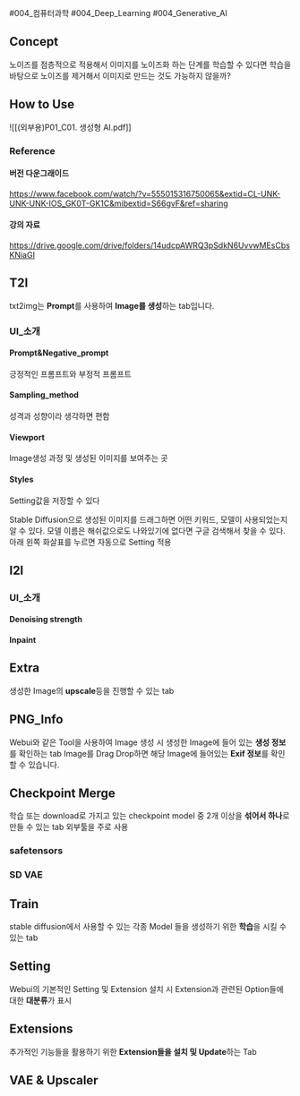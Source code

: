 #004_컴퓨터과학 #004_Deep_Learning #004_Generative_AI
## Concept
노이즈를 점층적으로 적용해서 이미지를 노이즈화 하는 단계를 학습할 수 있다면
학습을 바탕으로 노이즈를 제거해서 이미지로 만드는 것도 가능하지 않을까?
## How to Use
![[(외부용)P01_C01. 생성형 AI.pdf]]
### Reference
#### 버전 다운그래이드
https://www.facebook.com/watch/?v=555015316750065&extid=CL-UNK-UNK-UNK-IOS_GK0T-GK1C&mibextid=S66gvF&ref=sharing
#### 강의 자료
https://drive.google.com/drive/folders/14udcpAWRQ3pSdkN6UvvwMEsCbsKNiaGI

## T2I
txt2img는 **Prompt**를 사용하여 **Image를 생성**하는 tab입니다.
### UI_소개
#### Prompt&Negative_prompt
긍정적인 프롬프트와 부정적 프롬프트
#### Sampling_method
성격과 성향이라 생각하면 편함
#### Viewport
Image생성 과정 및 생성된 이미지를 보여주는 곳
#### Styles
Setting값을 저장할 수 있다

Stable Diffusion으로 생성된 이미지를 드래그하면 어떤 키워드, 모델이 사용되었는지 알 수 있다.
모델 이름은 해쉬값으로도 나와있기에 없다면 구글 검색해서 찾을 수 있다.
아래 왼쪽 화살표를 누르면 자동으로 Setting 적용
## I2I
### UI_소개
#### Denoising strength
#### Inpaint
## Extra
생성한 Image의 **upscale**등을 진행할 수 있는 tab

## PNG_Info
Webui와 같은 Tool을 사용하여 Image 생성 시 생성한 Image에 들어 있는 **생성 정보**를 확인하는 tab
Image를 Drag Drop하면 해당 Image에 들어있는 **Exif 정보**를 확인할 수 있습니다.
## Checkpoint Merge
학습 또는 download로 가지고 있는 checkpoint model 중 2개 이상을 **섞어서 하나**로 만들 수 있는 tab
외부툴을 주로 사용
### safetensors
### SD VAE
## Train
stable diffusion에서 사용할 수 있는 각종 Model 들을 생성하기 위한 **학습**을 시킬 수 있는 tab
## Setting
Webui의 기본적인 Setting 및 Extension 설치 시 Extension과 관련된 Option들에 대한 **대분류**가 표시
## Extensions
추가적인 기능들을 활용하기 위한 **Extension들을 설치 및 Update**하는 Tab
## VAE & Upscaler